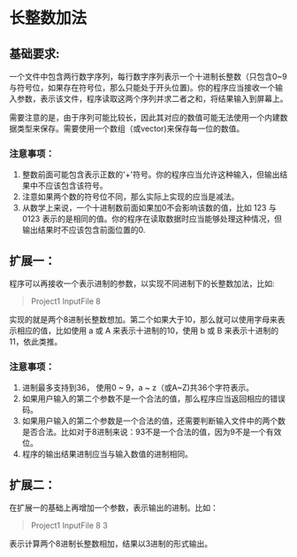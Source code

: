 # 长整数加法

## 基础要求:

一个文件中包含两行数字序列，每行数字序列表示一个十进制长整数（只包含0~9与符号位，如果存在符号位，那么只能处于开头位置)。你的程序应当接收一个输入参数，表示该文件，程序读取这两个序列并求二者之和，将结果输入到屏幕上。

需要注意的是，由于序列可能比较长，因此其对应的数值可能无法使用一个内建数据类型来保存。需要使用一个数组（或vector)来保存每一位的数值。

### 注意事项：
1. 整数前面可能包含表示正数的'+'符号。你的程序应当允许这种输入，但输出结果中不应该包含该符号。
2. 注意如果两个数的符号位不同，那么实际上实现的应当是减法。
3. 从数学上来说，一个十进制数前面如果加0不会影响该数的值，比如 123 与 0123 表示的是相同的值。你的程序在读取数据时应当能够处理这种情况，但输出结果时不应该包含前面位置的0.

## 扩展一：
程序可以再接收一个表示进制的参数，以实现不同进制下的长整数加法，比如:
>   Project1 InputFile 8

实现的就是两个8进制长整数想加。第二个如果大于10，那么就可以使用字母来表示相应的值，比如使用 a 或 A 来表示十进制的10，使用 b 或 B 来表示十进制的11，依此类推。

### 注意事项：
1. 进制最多支持到36， 使用0 ~ 9，a ~ z（或A~Z)共36个字符表示。
2. 如果用户输入的第二个参数不是一个合法的值，那么程序应当返回相应的错误码。
3. 如果用户输入的第二个参数是一个合法的值，还需要判断输入文件中的两个数是否合法。比如对于8进制来说：93不是一个合法的值，因为9不是一个有效位。
4. 程序的输出结果进制应当与输入数值的进制相同。

## 扩展二：
在扩展一的基础上再增加一个参数，表示输出的进制。比如：
> Project1 InputFile 8 3

表示计算两个8进制长整数相加，结果以3进制的形式输出。
